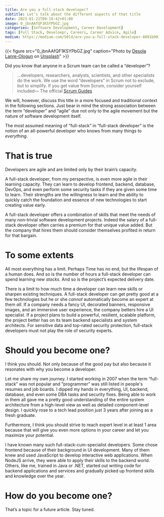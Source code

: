 ```yaml
---
title: Are you a full-stack developer?
subtitle: Let’s talk about the different aspects of that title
date: 2023-01-21T09:19:42+01:00
image: 0_jbnAAfQF1KSYPbGZ.jpg
categories: [Software Development, Career Development]
tags: [Full Stack, Develoepr, Careers, Career Advice, Agile]
medium: https://medium.com/50ld/are-you-a-full-stack-developer-8891b9078e9d
---
```


{{< figure src="0_jbnAAfQF1KSYPbGZ.jpg" caption="Photo by [Desola Lanre-Ologun](https://unsplash.com/@disruptxn?utm_source=medium&utm_medium=referral) on [Unsplash](https://unsplash.com/?utm_source=medium&utm_medium=referral)" >}}


Did you know that anyone in a Scrum team can be called a “developer”?

> …developers, researchers, analysts, scientists, and other specialists do the work. We use the word “developers” in Scrum not to exclude, but to simplify. If you get value from Scrum, consider yourself included— The official [Scrum Guides](https://scrumguides.org/scrum-guide.html)

We will, however, discuss this title in a more focused and traditional context in the following sections. Just bear in mind the strong association between the term “developer” and “agile” due not only to the agile movement but the nature of software development itself.

The most assumed meaning of “full-stack” in “full-stack developer” is the notion of an all-powerful developer who knows from many things to _everything_.

# **That is true**

Developers are agile and are limited only by their brain’s capacity.

A full-stack developer, from my perspective, is even more agile in their learning capacity. They can learn to develop frontend, backend, database, DevOps, and even perform some security tasks if they are given some time to learn. Their strengths are the willingness to learn and the ability to quickly catch the foundation and essence of new technologies to start creating value early.

A full-stack developer offers a combination of skills that meet the needs of many non-trivial software development projects. Indeed the salary of a full-stack developer often carries a premium for that unique value added. But the company that hires them should consider themselves profited in return for that bargain.

# **To some extents**

All most everything has a limit. Perhaps Time has no end, but the lifespan of a human does. And so is the number of hours a full-stack developer can spend learning new _stacks_. And so is the project’s expected delivery date.

There is a limit to how much time a developer can learn new skills or sharpen existing techniques. A full-stack developer can get pretty good at a few technologies but he or she _cannot_ automatically become an expert at them _all_. If a company needs a fancy UI, decorated banners, responsive images, and an immersive user experience, the company betters hire a UI specialist. If a project plans to build a powerful, resilient, scalable platform, the project better has on its team backend specialists and system architects. For sensitive data and top-rated security protection, full-stack developers must not play the role of security experts.

# Should you become one?

I think you should. Not only because of the good pay but also because it resonates with why you become a developer.

Let me share my own journey. I started working in 2007 when the term “full-stack” was not popular and “programmer” was still listed in people's resumes and job boards. I dipped my hands in everything, UI, backend, database, and even some DBA tasks and security fixes. Being able to work in them all gave me a pretty good understanding of the entire system architecture from a high-level view as well as detailed component-level design. I quickly rose to a tech lead position just 3 years after joining as a fresh graduate.

Furthermore, I think you should strive to reach expert level in at least 1 area because that will give you even more options in your career and let you maximize your potential.

I have known many such full-stack-cum-specialist developers. Some chose frontend because of their background in UI development. Many of them knew and used JavaScript to develop interactive web applications. When NodeJS arrive, they were able to apply their skills to the backend world. Others, like me, trained in Java or .NET, started out writing code for backend applications and services and gradually picked up frontend skills and knowledge over the year.

# How do you become one?

That’s a topic for a future article. Stay tuned.